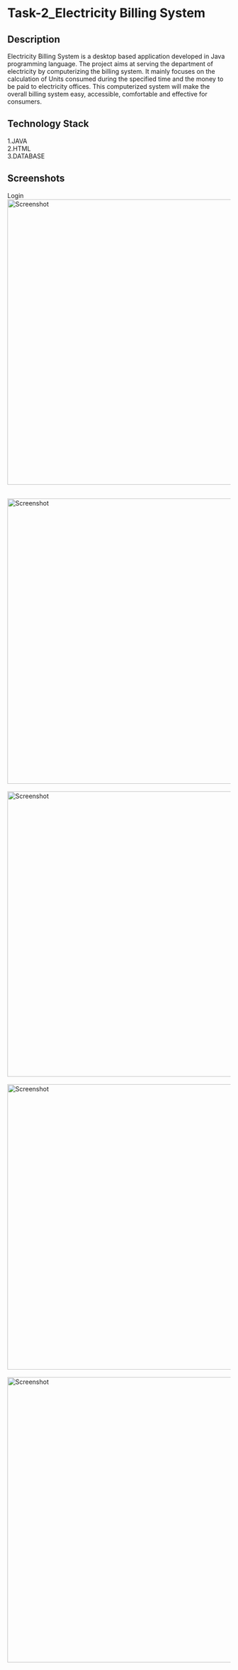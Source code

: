 <h1>Task-2_Electricity Billing System</h1>

## Description
Electricity Billing System is a desktop based application developed in Java programming language. The project aims at serving the department of electricity by computerizing the billing system. It mainly focuses on the calculation of Units consumed during the specified time and the money to be paid to electricity offices. This computerized system will make the overall billing system easy, accessible, comfortable and effective for consumers.

## Technology Stack
1.JAVA<br>
2.HTML<br>
3.DATABASE<br>

## Screenshots
Login
<img width="643" alt="Screenshot" src="https://github.com/garimasharma16/CC-AUG-JAVA_DEVELOPMENT_-Task-2-/blob/main/src/icon/abc1.jpg">
<br>
<br>

<img width="643" alt="Screenshot" src="https://github.com/garimasharma16/CC-AUG-JAVA_DEVELOPMENT_-Task-2-/blob/main/src/icon/abc1.jpg">
<br>
<br>

<img width="643" alt="Screenshot" src="https://github.com/garimasharma16/CC-AUG-JAVA_DEVELOPMENT_-Task-2-/blob/main/src/icon/abc1.jpg">
<br>
<br>

<img width="643" alt="Screenshot" src="https://github.com/garimasharma16/CC-AUG-JAVA_DEVELOPMENT_-Task-2-/blob/main/src/icon/abc1.jpg">
<br>
<br>

<img width="643" alt="Screenshot" src="https://github.com/garimasharma16/CC-AUG-JAVA_DEVELOPMENT_-Task-2-/blob/main/src/icon/abc1.jpg">
<br>
<br>



